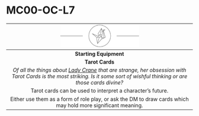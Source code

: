 # MC00-OC-L7

| <img src="../../../images/card-icons/lady-crane.png" height="60" /> |
|:---:|
| **Starting Equipment** |
| **Tarot Cards** |
| *Of all the things about [Lady Crane](../../../organisations/lady-crane.md) that are strange, her obsession with Tarot Cards is the most striking. Is it some sort of wishful thinking or are those cards divine?* |
| Tarot cards can be used to interpret a character’s future. |
| Either use them as a form of role play, or ask the DM to draw cards which may hold more significant meaning.  |
